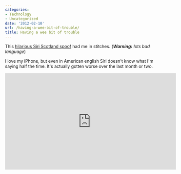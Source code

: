 ```yaml
---
categories:
- Technology
- Uncategorized
date: '2012-02-10'
url: /having-a-wee-bit-of-trouble/
title: Having a wee bit of trouble
---
```


This <a href="https://www.youtube.com/watch?v=SGxKhUuZ0Rc">hilarious Siri Scotland spoof</a> had me in stitches. (<em><strong>Warning:</strong> lots bad language</em>)

I love my iPhone, but even in American english Siri doesn't know what I'm saying half the time. It's actually gotten worse over the last month or two.

<iframe class="alignc" width="560" height="315" src="https://www.youtube.com/embed/SGxKhUuZ0Rc?rel=0" frameborder="0" allowfullscreen></iframe>
